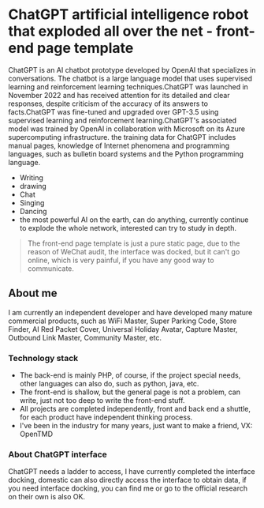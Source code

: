 ChatGPT artificial intelligence robot that exploded all over the net - front-end page template
===============
ChatGPT is an AI chatbot prototype developed by OpenAI that specializes in conversations. The chatbot is a large language model that uses supervised learning and reinforcement learning techniques.ChatGPT was launched in November 2022 and has received attention for its detailed and clear responses, despite criticism of the accuracy of its answers to facts.ChatGPT was fine-tuned and upgraded over GPT-3.5 using supervised learning and reinforcement learning.ChatGPT's associated model was trained by OpenAI in collaboration with Microsoft on its Azure supercomputing infrastructure. the training data for ChatGPT includes manual pages, knowledge of Internet phenomena and programming languages, such as bulletin board systems and the Python programming language.

+ Writing
+ drawing
+ Chat
+ Singing
+ Dancing
+ the most powerful AI on the earth, can do anything, currently continue to explode the whole network, interested can try to study in depth.

> The front-end page template is just a pure static page, due to the reason of WeChat audit, the interface was docked, but it can't go online, which is very painful, if you have any good way to communicate.

## About me

I am currently an independent developer and have developed many mature commercial products, such as WiFi Master, Super Parking Code, Store Finder, AI Red Packet Cover, Universal Holiday Avatar, Capture Master, Outbound Link Master, Community Master, etc.

### Technology stack

* The back-end is mainly PHP, of course, if the project special needs, other languages can also do, such as python, java, etc.
* The front-end is shallow, but the general page is not a problem, can write, just not too deep to write the front-end stuff.
* All projects are completed independently, front and back end a shuttle, for each product have independent thinking process.
* I've been in the industry for many years, just want to make a friend, VX: OpenTMD

### About ChatGPT interface

ChatGPT needs a ladder to access, I have currently completed the interface docking, domestic can also directly access the interface to obtain data, if you need interface docking, you can find me or go to the official research on their own is also OK.
